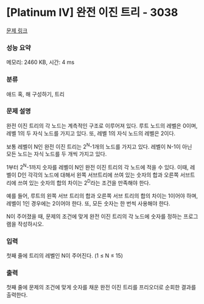 # [Platinum IV] 완전 이진 트리 - 3038 

[문제 링크](https://www.acmicpc.net/problem/3038) 

### 성능 요약

메모리: 2460 KB, 시간: 4 ms

### 분류

애드 혹, 해 구성하기, 트리

### 문제 설명

<p>완전 이진 트리의 각 노드는 계측적인 구조로 이루어져 있다. 루트 노드의 레벨은 0이며, 레벨 1의 두 자식 노드를 가지고 있다. 또, 레벨 1의 자식 노드의 레벨은 2이다.</p>

<p>보통 레벨이 N인 완전 이진 트리는 2<sup>N</sup>-1개의 노드를 가지고 있다. 레벨이 N-1이 아닌 모든 노드는 자식 노드를 두 개씩 가지고 있다.</p>

<p>1부터 2<sup>N</sup>-1까지 숫자를 레벨이 N인 완전 이진 트리의 각 노드에 적을 수 있다. 이때, 레벨이 D인 각각의 노드에 대해서 왼쪽 서브트리에 쓰여 있는 숫자의 합과 오른쪽 서브트리에 쓰여 있는 숫자의 합의 차이는 2<sup>D</sup>라는 조건을 만족해야 한다.</p>

<p>예를 들어, 루트의 왼쪽 서브 트리의 합과 오른쪽 서브 트리의 합의 차이는 1이어야 하며, 레벨이 1인 경우에는 2이어야 한다. 또, 모든 숫자는 한 번씩 사용해야 한다.</p>

<p>N이 주어졌을 때, 문제의 조건에 맞게 완전 이진 트리의 각 노드에 숫자를 정하는 프로그램을 작성하시오.</p>

### 입력 

 <p>첫째 줄에 트리의 레벨인 N이 주어진다. (1 ≤ N ≤ 15)</p>

### 출력 

 <p>첫째 줄에 문제의 조건에 맞게 숫자를 채운 완전 이진 트리를 프리오더로 순회한 결과를 출력한다.</p>

